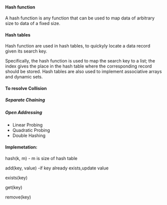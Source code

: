 #### Hash function
A hash function is any function that can be used to 
map data of arbitrary size to data of a fixed size. 

#### Hash tables
Hash function are used in hash tables, 
to quickyly locate a data record given its search key.

Specifically, the hash function is used to map the search key to a list; 
the index gives the place in the hash table 
where the corresponding record should be stored. 
Hash tables are also used to implement associative arrays and dynamic sets.

#### To resolve Collision

##### Separate Chaining

##### Open Addressing
* Linear Probing
* Quadratic Probing
* Double Hashing

#### Implemetation:

hash(k, m) - m is size of hash table

add(key, value) -if key already exists,update value

exists(key)

get(key)

remove(key)

